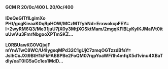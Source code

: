 #### GCM R 20/0c/400 L 20/0c/400
**lDeQeGlTfILgimXo**<br/>**PHt/gcgKieaaK0qRpHOW/MCzMTfyhNd+ErxwokcpFEY=**<br/>**I+2wyRM6Q3/Me31juU7jX0y3MtjXGSktMam/2mgqKFlBLyKylKJMalVt0ituUwVu3FmrNbgooXPTmSKZ...**<br/><br/>
**LORBUawKG0VQjvjF**<br/>**mYnATwC8WC/U4IygsqMPd32C1gUjC7zmqOGTzzdBfsY=**<br/>**JsIhCxJXt9BtH1kFkFABBPBe2FoQM07rqpYoaWFi1h4mfqX5d1vinu4XBaTdIy/eaT0lG5aCc1es1MdD...**